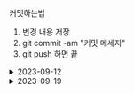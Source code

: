 커밋하는법
1. 변경 내용 저장
2. git commit -am "커밋 메세지"
3. git push 하면 끝 

<details>
<summary>2023-09-12</summary>

-네트워크 개념 (TCP/TP, NETmask, IPclass,Routing,VPN) 노션 산출물 작성

</details>

<details>
<summary>2023-09-19</summary>

- 네트워크 개념 (IPv4,IPv6,NIC,MAC address,FTP,Telnet,SSH,Well known port,Linux command) 노션 산출물 작성

- "AI시대 기술동향과 활용방안" 서울시 디지털수석 이상용

- VM 환경 Rocky Linux OS 설치 및 IP 세팅

</details>